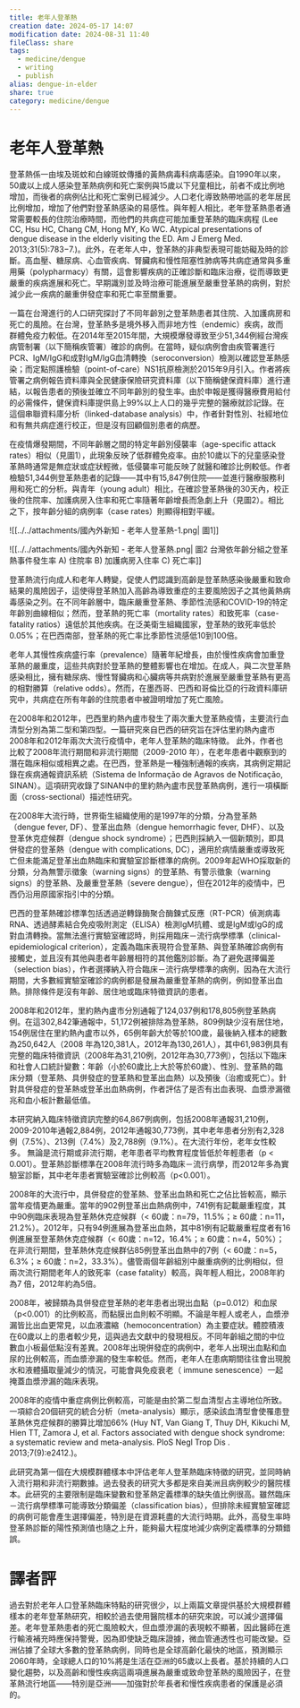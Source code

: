```yaml
---
title: 老年人登革熱
creation date: 2024-05-17 14:07
modification date: 2024-08-31 11:40
fileClass: share
tags:
  - medicine/dengue
  - writing
  - publish
alias: dengue-in-elder
share: true
category: medicine/dengue
---
```

# 老年人登革熱  
  
登革熱係一由埃及斑蚊和白線斑蚊傳播的黃熱病毒科病毒感染。自1990年以來，50歲以上成人感染登革熱病例和死亡案例與15歲以下兒童相比，前者不成比例地增加，而後者的病例佔比和死亡案例已經減少。人口老化導致熱帶地區的老年居民比例增加，增加了他們對登革熱感染的易感性。與年輕人相比，老年登革熱患者通常需要較長的住院治療時間，而他們的共病症可能加重登革熱的臨床病程 (Lee CC, Hsu HC, Chang CM, Hong MY, Ko WC. Atypical presentations of dengue disease in the elderly visiting the ED. Am J Emerg Med. 2013;31(5):783−7.)。此外，在老年人中，登革熱的非典型表現可能妨礙及時的診斷。高血壓、糖尿病、心血管疾病、腎臟病和慢性阻塞性肺病等共病症通常與多重用藥（polypharmacy）有關，這會影響疾病的正確診斷和臨床治療，從而導致更嚴重的疾病進展和死亡。早期識別並及時治療可能進展至嚴重登革熱的病例，對於減少此一疾病的嚴重併發症率和死亡率至關重要。  
  
一篇在台灣進行的人口研究探討了不同年齡別之登革熱患者其住院、入加護病房和死亡的風險。在台灣，登革熱多是境外移入而非地方性（endemic）疾病，故而群體免疫力較低。在2014年至2015年間，大規模爆發導致至少51,344例經台灣疾病管制署（以下簡稱疾管署）確診的病例。在當時，疑似病例會由疾管署進行PCR、IgM/IgG和成對IgM/IgG血清轉換（seroconversion）檢測以確認登革熱感染；而定點照護檢驗（point-of-care）NS1抗原檢測於2015年9月引入。作者將疾管署之病例報告資料庫與全民健康保險研究資料庫（以下簡稱健保資料庫）進行連結，以報告患者的預後並確立不同年齡別的發生率。由於申報是獲得醫療費用給付的必需條件，健保資料庫提供島上99%以上人口的幾乎完整的醫療就診記錄。在這個串聯資料庫分析（linked-database analysis）中，作者針對性別、社經地位和有無共病症進行校正，但是沒有回顧個別患者的病歷。  
  
在疫情爆發期間，不同年齡層之間的特定年齡別侵襲率（age-specific attack rates）相似（見圖1），此現象反映了低群體免疫率。由於10歲以下的兒童感染登革熱時通常是無症狀或症狀輕微，低侵襲率可能反映了就醫和確診比例較低。作者檢驗51,344例登革熱患者的記錄——其中有15,847例住院——並進行醫療服務利用和死亡的分析。與青年（young adult）相比，在確診登革熱後的30天內，校正後的住院率、加護病房入住率和死亡率隨著年齡增長而急劇上升（見圖2）。相比之下，按年齡分組的病例率（case rates）則顯得相對平緩。  
  
![[../../attachments/國內外新知 - 老年人登革熱-1.png| 圖1]]  
  
![[../../attachments/國內外新知 - 老年人登革熱.png| 圖2 台灣依年齡分組之登革熱事件發生率 A) 住院率 B) 加護病房入住率 C) 死亡率]]  
  
登革熱流行向成人和老年人轉變，促使人們認識到高齡是登革熱感染後嚴重和致命結果的風險因子，這使得登革熱加入高齡為導致重症的主要風險因子之其他黃熱病毒感染之列。在不同年齡層中，臨床嚴重登革熱、季節性流感和COVID-19的特定年齡別曲線相似；然而，登革熱的死亡率（mortality rates）和致死率（case-fatality ratios）遠低於其他疾病。在泛美衛生組織國家，登革熱的致死率低於0.05%；在巴西南部，登革熱的死亡率比季節性流感低10到100倍。  
  
老年人其慢性疾病盛行率（prevalence）隨著年紀增長，由於慢性疾病會加重登革熱的嚴重度，這些共病對於登革熱的整體影響也在增加。在成人，與二次登革熱感染相比，擁有糖尿病、慢性腎臟病和心臟病等共病對於進展至嚴重登革熱有更高的相對勝算（relative odds）。然而，在墨西哥、巴西和哥倫比亞的行政資料庫研究中，共病症在所有年齡的住院患者中被證明增加了死亡風險。  
  
在2008年和2012年，巴西里約熱內盧市發生了兩次重大登革熱疫情，主要流行血清型分別為第二型和第四型。一篇研究來自巴西的研究旨在評估里約熱內盧市2008年和2012年兩次大流行疫情中，老年人登革熱的臨床特徵。 此外，作者也比較了2008年流行期間和非流行期間（2009-2010 年），在老年患者中觀察到的潛在臨床相似或相異之處。在巴西，登革熱是一種強制通報的疾病，其病例定期記錄在疾病通報資訊系統（Sistema de Informação de Agravos de Notificação, SINAN）。這項研究收錄了SINAN中的里約熱內盧市民登革熱病例，進行一項橫斷面（cross-sectional）描述性研究。  
  
在2008年大流行時，世界衛生組織使用的是1997年的分類，分為登革熱（dengue fever, DF）、登革出血熱（dengue hemorrhagic fever, DHF）、以及登革休克症候群（dengue shock syndrome）；巴西則採納入一個新類別，即具併發症的登革熱（dengue with complications, DC），適用於病情嚴重或導致死亡但未能滿足登革出血熱臨床和實驗室診斷標準的病例。2009年起WHO採取新的分類，分為無警示徵象（warning signs）的登革熱、有警示徵象（warning signs）的登革熱、及嚴重登革熱（severe dengue），但在2012年的疫情中，巴西仍沿用原國家指引中的分類。  
  
巴西的登革熱確診標準包括透過逆轉錄酶聚合酶鍊式反應（RT-PCR）偵測病毒RNA、透過酵素結合免疫吸附測定（ELISA）檢測IgM抗體、或是IgM或IgG的成對血清轉換。當無法進行實驗室確認時，則採用臨床－流行病學標準（clinical-epidemiological criterion），定義為臨床表現符合登革熱、與登革熱確診病例有接觸史，並且沒有其他與患者年齡層相符的其他鑑別診斷。為了避免選擇偏差（selection bias），作者選擇納入符合臨床－流行病學標準的病例，因為在大流行期間，大多數經實驗室確診的病例都是發展為嚴重登革熱的病例，例如登革出血熱。排除條件是沒有年齡、居住地或臨床特徵資訊的患者。  
  
2008年和2012年，里約熱內盧市分別通報了124,037例和178,805例登革熱病例。在這302,842筆通報中，51,172例被排除為登革熱，809例缺少沒有居住地，154例居住在里約熱內盧市以外，65例年齡大於等於100歲，最後納入樣本的總數為250,642人（2008 年為120,381人，2012年為130,261人），其中61,983例具有完整的臨床特徵資訊（2008年為31,210例，2012年為30,773例），包括以下臨床和社會人口統計變數：年齡（小於60歲比上大於等於60歲）、性別、登革熱的臨床分類（登革熱、具併發症的登革熱和登革出血熱）以及預後（治癒或死亡）。針對具併發症的登革熱或登革出血熱病例，作者評估了是否有出血表現、血漿滲漏徵兆和血小板計數最低值。  
  
本研究納入臨床特徵資訊完整的64,867例病例，包括2008年通報31,210例，2009-2010年通報2,884例，2012年通報30,773例，其中老年患者分別有2,328例（7.5%）、213例（7.4%）及2,788例（9.1%）。在大流行年份，老年女性較多。 無論是流行期或非流行期，老年患者平均教育程度皆低於年輕患者（p < 0.001）。登革熱診斷標準在2008年流行時多為臨床－流行病學，而2012年多為實驗室診斷，其中老年患者實驗室確診比例較高（p<0.001）。  
  
2008年的大流行中，具併發症的登革熱、登革出血熱和死亡之佔比皆較高，顯示當年疫情更為嚴重。當年的902例登革出血熱病例中，741例有記載嚴重程度，其中90例臨床表現為登革熱休克症候群（< 60歲：n=79，11.5%；≥ 60歲：n=11，21.2%）。2012年，只有94例進展為登革出血熱，其中81例有記載嚴重程度者有16例進展至登革熱休克症候群（< 60歲：n=12，16.4%；≥ 60歲：n=4，50%）；在非流行期間，登革熱休克症候群佔85例登革出血熱中的7例（< 60歲：n=5，6.3%；≥ 60歲：n=2，33.3%）。儘管兩個年齡組別中嚴重病例的比例相似，但兩次流行期間老年人的致死率（case fatality）較高，與年輕人相比，2008年約為7 倍，2012年約為5倍。  
  
2008年，被歸類為具併發症登革熱的老年患者出現出血點（p=0.012）和血尿（p<0.001）的比例較高，而黏膜出血則較不明顯。不論是年輕人或老人，血漿滲漏皆比出血更常見，以血液濃縮（hemoconcentration）為主要症狀。體腔積液在60歲以上的患者較少見，這與過去文獻中的發現相反。不同年齡組之間的中位數血小板最低點沒有差異。2008年出現併發症的病例中，老年人出現出血點和血尿的比例較高，而血漿滲漏的發生率較低。然而，老年人在患病期間往往會出現脫水和液體攝取量減少的情況，可能會與免疫衰老（ immune senescence）一起掩蓋血漿滲漏的臨床表現。  
  
2008年的疫情中重症病例比例較高，可能是由於第二型血清型占主導地位所致。一項綜合20個研究的統合分析（meta-analysis）顯示，感染該血清型會使罹患登革熱休克症候群的勝算比增加66% (Huy NT, Van Giang T, Thuy DH, Kikuchi M, Hien TT, Zamora J, et al. Factors associated with dengue shock syndrome: a systematic review and meta-analysis. PloS Negl Trop Dis . 2013;7(9):e2412.)。  
  
此研究為第一個在大規模群體樣本中評估老年人登革熱臨床特徵的研究，並同時納入流行期和非流行期數據。過去發表的研究大多都是來自美洲且病例較少的醫院樣本。此研究的主要限制是臨床變數和登革熱定義標準的缺失值比例很高。雖然臨床－流行病學標準可能導致分類偏差（classification bias），但排除未經實驗室確認的病例可能會產生選擇偏差，特別是在資源耗盡的大流行時期。此外，高發生率時登革熱診斷的陽性預測值也隨之上升，能夠最大程度地減少病例定義標準的分類錯誤。  
  
# 譯者評  
  
過去對於老年人口登革熱臨床特點的研究很少，以上兩篇文章提供基於大規模群體樣本的老年登革熱研究，相較於過去使用醫院樣本的研究來說，可以減少選擇偏差。老年登革熱患者的死亡風險較大，但血漿滲漏的表現較不顯著，因此醫師在進行輸液補充時應保持警覺，因為即使缺乏臨床證據，微血管通透性也可能改變。亞洲佔據了全球大多數的登革熱病例，同時也是全球高齡化最快的地區，預測顯示2060年時，全球總人口的10%將是生活在亞洲的65歲以上長者。基於持續的人口變化趨勢，以及高齡和慢性疾病這兩項進展為嚴重或致命登革熱的風險因子，在登革熱流行地區——特別是亞洲——加強對於年長者和慢性疾病患者的保護是必須的。